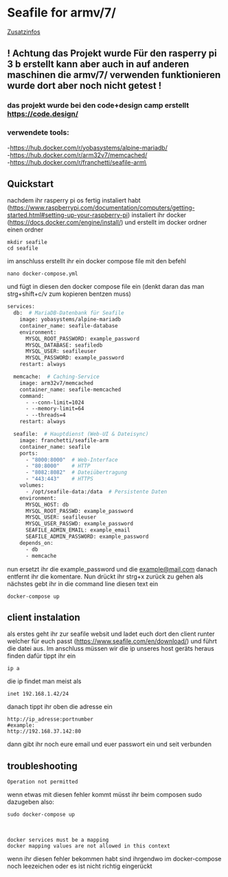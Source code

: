 # Seafile for armv/7/
[Zusatzinfos](README_english.md)

## ! Achtung das Projekt wurde Für den rasperry pi 3 b erstellt kann aber auch in auf anderen maschinen die armv/7/ verwenden funktionieren wurde dort aber noch nicht getest ! 

### das projekt wurde bei den code+design camp erstellt https://code.design/

### verwendete tools:<br/>
-https://hub.docker.com/r/yobasystems/alpine-mariadb/<br/>
-https://hub.docker.com/r/arm32v7/memcached/<br/>
-https://hub.docker.com/r/franchetti/seafile-arm\

## Quickstart
nachdem ihr rasperry pi os fertig instaliert habt (https://www.raspberrypi.com/documentation/computers/getting-started.html#setting-up-your-raspberry-pi)
instaliert ihr docker (https://docs.docker.com/engine/install/)
und erstellt im docker ordner einen ordner
```
mkdir seafile
cd seafile
```
im anschluss erstellt ihr ein docker compose file mit den befehl
```
nano docker-compose.yml
```
und fügt in diesen den docker compose file ein 
(denkt daran das man strg+shift+c/v zum kopieren bentzen muss)
```dockerfile
services:
  db:  # MariaDB-Datenbank für Seafile
    image: yobasystems/alpine-mariadb
    container_name: seafile-database
    environment:
      MYSQL_ROOT_PASSWORD: example_password
      MYSQL_DATABASE: seafiledb
      MYSQL_USER: seafileuser
      MYSQL_PASSWORD: example_password
    restart: always

  memcache:  # Caching-Service
    image: arm32v7/memcached
    container_name: seafile-memcached
    command:
      - --conn-limit=1024
      - --memory-limit=64
      - --threads=4
    restart: always

  seafile:  # Hauptdienst (Web-UI & Dateisync)
    image: franchetti/seafile-arm
    container_name: seafile
    ports:
      - "8000:8000"  # Web-Interface
      - "80:8000"    # HTTP
      - "8082:8082"  # Dateiübertragung
      - "443:443"    # HTTPS
    volumes:
      - /opt/seafile-data:/data  # Persistente Daten
    environment:
      MYSQL_HOST: db
      MYSQL_ROOT_PASSWD: example_password
      MYSQL_USER: seafileuser
      MYSQL_USER_PASSWD: example_password
      SEAFILE_ADMIN_EMAIL: example_email
      SEAFILE_ADMIN_PASSWORD: example_password
    depends_on:
      - db
      - memcache
```
nun ersetzt ihr die example_password und die example@mail.com 
danach entfernt ihr die komentare.
Nun drückt ihr strg+x zurück zu gehen
als nächstes gebt ihr in die command line diesen text ein
```
docker-compose up
```
## client instalation
als erstes geht ihr zur seafile websit und ladet euch dort den client 
runter welcher für euch passt (https://www.seafile.com/en/download/)
und führt die datei aus. Im anschluss müssen wir die ip unseres host geräts
heraus finden dafür tippt ihr ein 
```
ip a
```
die ip findet man meist als
```
inet 192.168.1.42/24
```
danach tippt ihr oben die adresse ein 
```
http://ip_adresse:portnumber
#example:
http://192.168.37.142:80
```
dann gibt ihr noch eure email und euer passwort ein und seit verbunden

## troubleshooting 

```
Operation not permitted
```
wenn etwas mit diesen fehler kommt müsst ihr beim composen sudo dazugeben also:
```
sudo docker-compose up
```
<br/>

```
docker services must be a mapping
docker mapping values are not allowed in this context
```
wenn ihr diesen fehler bekommen habt sind ihrgendwo im docker-compose 
noch leezeichen oder es ist nicht richtig eingerückt


